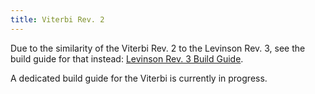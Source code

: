 ```yaml
---
title: Viterbi Rev. 2
---
```


Due to the similarity of the Viterbi Rev. 2 to the Levinson Rev. 3, see the build guide for that instead: [Levinson Rev. 3 Build Guide](levinson-rev3-build-guide.md).

A dedicated build guide for the Viterbi is currently in progress.
